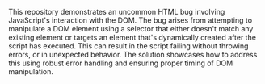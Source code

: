 This repository demonstrates an uncommon HTML bug involving JavaScript's interaction with the DOM.  The bug arises from attempting to manipulate a DOM element using a selector that either doesn't match any existing element or targets an element that's dynamically created after the script has executed. This can result in the script failing without throwing errors, or in unexpected behavior. The solution showcases how to address this using robust error handling and ensuring proper timing of DOM manipulation.